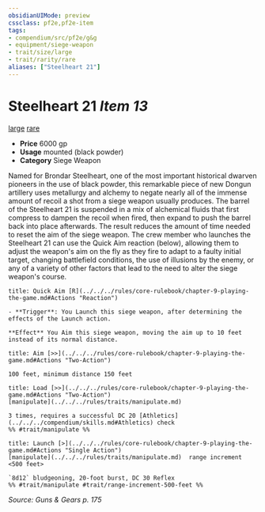 ```yaml
---
obsidianUIMode: preview
cssclass: pf2e,pf2e-item
tags:
- compendium/src/pf2e/g&g
- equipment/siege-weapon
- trait/size/large
- trait/rarity/rare
aliases: ["Steelheart 21"]
---
```

# Steelheart 21 *Item 13*  
[large](large-b1.md)  [rare](rare.md)  

- **Price** 6000 gp
- **Usage** mounted (black powder)
- **Category** Siege Weapon

Named for Brondar Steelheart, one of the most important historical dwarven pioneers in the use of black powder, this remarkable piece of new Dongun artillery uses metallurgy and alchemy to negate nearly all of the immense amount of recoil a shot from a siege weapon usually produces. The barrel of the Steelheart 21 is suspended in a mix of alchemical fluids that first compress to dampen the recoil when fired, then expand to push the barrel back into place afterwards. The result reduces the amount of time needed to reset the aim of the siege weapon. The crew member who launches the Steelheart 21 can use the Quick Aim reaction (below), allowing them to adjust the weapon's aim on the fly as they fire to adapt to a faulty initial target, changing battlefield conditions, the use of illusions by the enemy, or any of a variety of other factors that lead to the need to alter the siege weapon's course.

```ad-embed-ability
title: Quick Aim [R](../../../rules/core-rulebook/chapter-9-playing-the-game.md#Actions "Reaction")

- **Trigger**: You Launch this siege weapon, after determining the effects of the Launch action.

**Effect** You Aim this siege weapon, moving the aim up to 10 feet instead of its normal distance.
```

```ad-embed-ability
title: Aim [>>](../../../rules/core-rulebook/chapter-9-playing-the-game.md#Actions "Two-Action")

100 feet, minimum distance 150 feet
```

```ad-embed-ability
title: Load [>>](../../../rules/core-rulebook/chapter-9-playing-the-game.md#Actions "Two-Action")
[manipulate](../../../rules/traits/manipulate.md)  

3 times, requires a successful DC 20 [Athletics](../../../compendium/skills.md#Athletics) check  
%% #trait/manipulate %%
```

```ad-embed-ability
title: Launch [>](../../../rules/core-rulebook/chapter-9-playing-the-game.md#Actions "Single Action")
[manipulate](../../../rules/traits/manipulate.md)  range increment <500 feet>  

`8d12` bludgeoning, 20-foot burst, DC 30 Reflex  
%% #trait/manipulate #trait/range-increment-500-feet %%
```

*Source: Guns & Gears p. 175*
